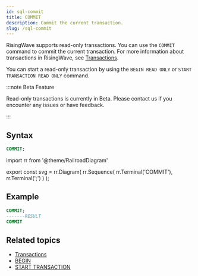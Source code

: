 ```yaml
---
id: sql-commit
title: COMMIT
description: Commit the current transaction.
slug: /sql-commit
---
```


<head>
  <link rel="canonical" href="https://docs.risingwave.com/docs/current/sql-commit/" />
</head>

RisingWave supports read-only transactions. You can use the `COMMIT` command to commit the current transaction. For more information about transactions in RisingWave, see [Transactions](/concepts/transactions.md).

You can start a read-only transaction by using the `BEGIN READ ONLY` or `START TRANSACTION READ ONLY` command.

:::note Beta Feature

Read-only transactions is currently in Beta. Please contact us if you encounter any issues or have feedback.

:::

## Syntax

```sql
COMMIT;
```

import rr from '@theme/RailroadDiagram'

export const svg = rr.Diagram(
rr.Sequence(
rr.Terminal('COMMIT'),
rr.Terminal(';')
)
);

<Drawer SVG={svg} />

## Example

```sql
COMMIT;
-------RESULT
COMMIT
```

## Related topics

- [Transactions](/concepts/transactions.md)
- [BEGIN](/sql/commands/sql-begin.md)
- [START TRANSACTION](/sql/commands/sql-start-transaction.md)
